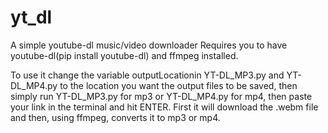 # yt_dl
A simple youtube-dl music/video downloader
Requires you to have youtube-dl(pip install youtube-dl) and ffmpeg installed.

To use it change the variable outputLocationin YT-DL_MP3.py and YT-DL_MP4.py to the location you want the output files to be saved, 
then simply run YT-DL_MP3.py for mp3 or YT-DL_MP4.py for mp4, then paste your link in the terminal and hit ENTER.
First it will download the .webm file and then, using ffmpeg, converts it to mp3 or mp4.
